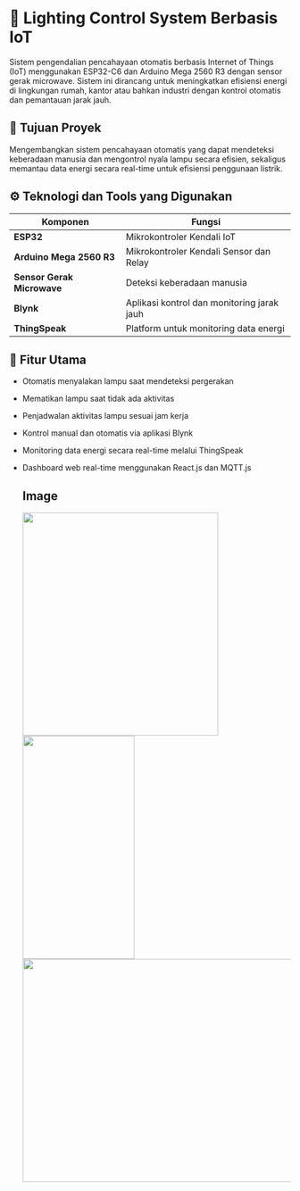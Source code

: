 # 🔆 Lighting Control System Berbasis IoT

Sistem pengendalian pencahayaan otomatis berbasis Internet of Things (IoT) menggunakan ESP32-C6 dan Arduino Mega 2560 R3 dengan sensor gerak microwave. Sistem ini dirancang untuk meningkatkan efisiensi energi di lingkungan rumah, kantor atau bahkan industri dengan kontrol otomatis dan pemantauan jarak jauh.

## 🎯 Tujuan Proyek

Mengembangkan sistem pencahayaan otomatis yang dapat mendeteksi keberadaan manusia dan mengontrol nyala lampu secara efisien, sekaligus memantau data energi secara real-time untuk efisiensi penggunaan listrik.

## ⚙️ Teknologi dan Tools yang Digunakan

| Komponen | Fungsi |
|----------|--------|
| **ESP32** | Mikrokontroler Kendali IoT |
| **Arduino Mega 2560 R3** | Mikrokontroler Kendali Sensor dan Relay |
| **Sensor Gerak Microwave** | Deteksi keberadaan manusia |
| **Blynk** | Aplikasi kontrol dan monitoring jarak jauh |
| **ThingSpeak** | Platform untuk monitoring data energi |

## 🚀 Fitur Utama

- Otomatis menyalakan lampu saat mendeteksi pergerakan
- Mematikan lampu saat tidak ada aktivitas
- Penjadwalan aktivitas lampu sesuai jam kerja
- Kontrol manual dan otomatis via aplikasi Blynk
- Monitoring data energi secara real-time melalui ThingSpeak
- Dashboard web real-time menggunakan React.js dan MQTT.js

  ## Image
  <img src="https://github.com/user-attachments/assets/143fd83f-7c80-4972-ad05-353ad71f385d" width="350" height="400"/>
  <img src="https://github.com/user-attachments/assets/58999815-4503-4bc3-b494-5b47a3e930c7" width="200" height="400"/>
  <img src="https://github.com/user-attachments/assets/96f550ff-b2c6-4a45-8abf-108cbb5289ee" width="550" height="400"/>

  



